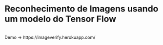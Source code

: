 # Reconhecimento de Imagens usando um modelo do Tensor Flow
<br/>
Demo -> https://imageverify.herokuapp.com/
